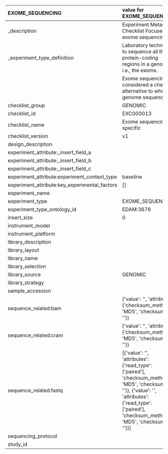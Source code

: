 | EXOME_SEQUENCING                              | value for EXOME_SEQUENCING                                                                                                                                                                           |
|:----------------------------------------------|:-----------------------------------------------------------------------------------------------------------------------------------------------------------------------------------------------------|
| _description                                  | Experiment Metadata Checklist Focused on exome sequencing                                                                                                                                            |
| _experiment_type_definition                   | Laboratory technique to sequence all the protein-coding regions in a genome, i.e., the exome.                                                                                                        |
|                                               | Exome sequencing is considered a cheap alternative to whole genome sequencing.                                                                                                                       |
| checklist_group                               | GENOMIC                                                                                                                                                                                              |
| checklist_id                                  | EXC000013                                                                                                                                                                                            |
| checklist_name                                | Exome sequencing specific                                                                                                                                                                            |
| checklist_version                             | v1                                                                                                                                                                                                   |
| design_description                            |                                                                                                                                                                                                      |
| experiment_attribute:_insert_field_a          |                                                                                                                                                                                                      |
| experiment_attribute:_insert_field_b          |                                                                                                                                                                                                      |
| experiment_attribute:_insert_field_c          |                                                                                                                                                                                                      |
| experiment_attribute:experiment_context_type  | baseline                                                                                                                                                                                             |
| experiment_attribute:key_experimental_factors | []                                                                                                                                                                                                   |
| experiment_name                               |                                                                                                                                                                                                      |
| experiment_type                               | EXOME_SEQUENCING                                                                                                                                                                                     |
| experiment_type_ontology_id                   | EDAM:3676                                                                                                                                                                                            |
| insert_size                                   | 0                                                                                                                                                                                                    |
| instrument_model                              |                                                                                                                                                                                                      |
| instrument_platform                           |                                                                                                                                                                                                      |
| library_description                           |                                                                                                                                                                                                      |
| library_layout                                |                                                                                                                                                                                                      |
| library_name                                  |                                                                                                                                                                                                      |
| library_selection                             |                                                                                                                                                                                                      |
| library_source                                | GENOMIC                                                                                                                                                                                              |
| library_strategy                              |                                                                                                                                                                                                      |
| sample_accession                              |                                                                                                                                                                                                      |
| sequence_related:bam                          | {'value': '', 'attributes': {'checksum_method': 'MD5', 'checksum': ''}}                                                                                                                              |
| sequence_related:cram                         | {'value': '', 'attributes': {'checksum_method': 'MD5', 'checksum': ''}}                                                                                                                              |
| sequence_related:fastq                        | [{'value': '', 'attributes': {'read_type': ['paired'], 'checksum_method': 'MD5', 'checksum': ''}}, {'value': '', 'attributes': {'read_type': ['paired'], 'checksum_method': 'MD5', 'checksum': ''}}] |
| sequencing_protocol                           |                                                                                                                                                                                                      |
| study_id                                      |                                                                                                                                                                                                      |